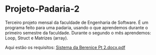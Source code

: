 # Projeto-Padaria-2
Terceiro projeto mensal da faculdade de Engenharia de Software.
É um programa feito para uma padaria, usando o que aprendemos durante o primeiro semestre da faculdade.
Durante o segundo o mês aprendemos: Loop, Struct e Matrizes (array).

Aqui estão os requisitos:
[Sistema da Berenice Pt 2.docx.pdf](https://github.com/Xua1zin/Projeto-Padaria-2/files/11933992/Sistema.da.Berenice.Pt.2.docx.pdf)

